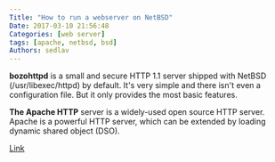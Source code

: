 ```yaml
---
Title: "How to run a webserver on NetBSD"
Date: 2017-03-10 21:56:48
Categories: [web server]
tags: [apache, netbsd, bsd]
Authors: sedlav
---
```


**bozohttpd** is a small and secure HTTP 1.1 server shipped with NetBSD (/usr/libexec/httpd) by default. It's very simple and there isn't even a configuration file. But it only provides the most basic features.

**The Apache HTTP** server is a widely-used open source HTTP server. Apache is a powerful HTTP server, which can be extended by loading dynamic shared object (DSO).

[Link](https://wiki.netbsd.org/pkgsrc/how_to_install_a_lamp_server/)
